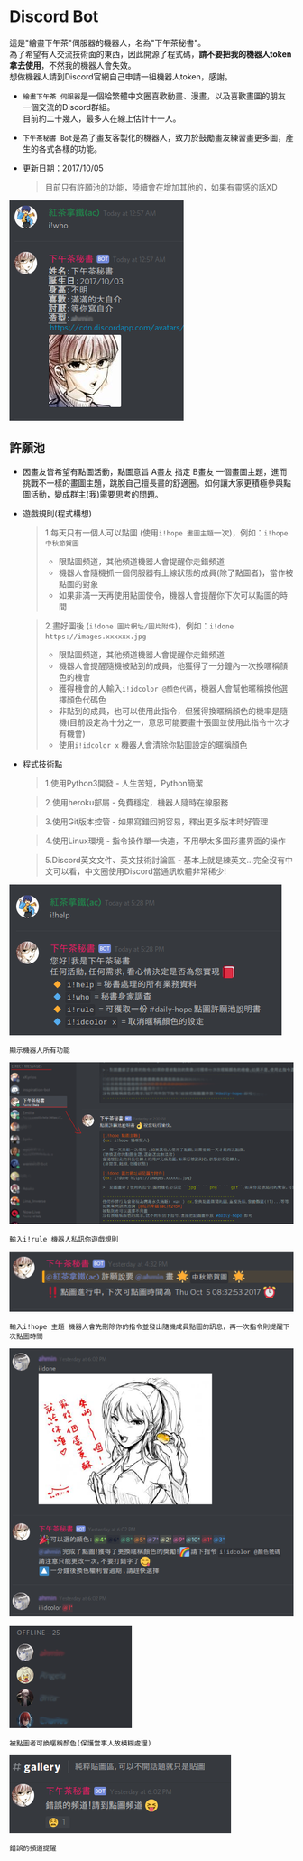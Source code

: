 # Discord Bot

這是"繪畫下午茶"伺服器的機器人，名為"下午茶秘書"。
<br>為了希望有人交流技術面的東西，因此開源了程式碼，**請不要把我的機器人token拿去使用**，不然我的機器人會失效。
<br>想做機器人請到Discord官網自己申請一組機器人token，感謝。

- ``繪畫下午茶 伺服器``是一個給繁體中文圈喜歡動畫、漫畫，以及喜歡畫圖的朋友一個交流的Discord群組。
  <br>目前約二十幾人，最多人在線上估計十一人。
  
- ``下午茶秘書 Bot``是為了畫友客製化的機器人，致力於鼓勵畫友練習畫更多圖，產生的各式各樣的功能。

- 更新日期：2017/10/05 
  > 目前只有許願池的功能，陸續會在增加其他的，如果有靈感的話XD

![](https://github.com/fightwen/dc-bot/blob/master/img/who.png)
  
  
## 許願池
- 因畫友皆希望有點圖活動，點圖意旨 A畫友 指定 B畫友 一個畫圖主題，進而挑戰不一樣的畫圖主題，跳脫自己擅長畫的舒適圈。如何讓大家更積極參與點圖活動，變成群主(我)需要思考的問題。

- 遊戲規則(程式構想)
  > 1.每天只有一個人可以點圖 (使用``i!hope 畫圖主題``一次)，例如：``i!hope 中秋節賀圖``
  >  - 限點圖頻道，其他頻道機器人會提醒你走錯頻道
  >  - 機器人會隨機抓一個伺服器有上線狀態的成員(除了點圖者)，當作被點圖的對象
  >  - 如果非滿一天再使用點圖使令，機器人會提醒你下次可以點圖的時間
  
  > 2.畫好圖後 (``i!done 圖片網址/圖片附件``)，例如：``i!done https://images.xxxxxx.jpg``
  >  - 限點圖頻道，其他頻道機器人會提醒你走錯頻道
  >  - 機器人會提醒隨機被點到的成員，他獲得了一分鐘內一次換暱稱顏色的機會
  >  - 獲得機會的人輸入``i!idcolor @顏色代碼``，機器人會幫他暱稱換他選擇顏色代碼色
  >  - 非點到的成員，也可以使用此指令，但獲得換暱稱顏色的機率是隨機(目前設定為十分之一，意思可能要畫十張圖並使用此指令十次才有機會)
  >  - 使用``i!idcolor x`` 機器人會清除你點圖設定的暱稱顏色 
  
 - 程式技術點
   > 1.使用Python3開發 - 人生苦短，Python簡潔
   
   > 2.使用heroku部屬 - 免費穩定，機器人隨時在線服務
   
   > 3.使用Git版本控管 - 如果寫錯回朔容易，釋出更多版本時好管理
   
   > 4.使用Linux環境 - 指令操作單一快速，不用學太多圖形畫界面的操作
   
   > 5.Discord英文文件、英文技術討論區 - 基本上就是練英文...完全沒有中文可以看，中文圈使用Discord當通訊軟體非常稀少!
   
 ![](https://github.com/fightwen/dc-bot/blob/master/img/help.png)
 
 ``顯示機器人所有功能``
 
 ![](https://github.com/fightwen/dc-bot/blob/master/img/rule.png)
 
``輸入i!rule 機器人私訊你遊戲規則``

 ![](https://github.com/fightwen/dc-bot/blob/master/img/hope.png)

``輸入i!hope 主題 機器人會先刪除你的指令並發出隨機成員點圖的訊息，再一次指令則提醒下次點圖時間``

 ![](https://github.com/fightwen/dc-bot/blob/master/img/done.png)
 
 ![](https://github.com/fightwen/dc-bot/blob/master/img/idcolor.png)

``被點圖者可換暱稱顏色(保護當事人故模糊處理)``

![](https://github.com/fightwen/dc-bot/blob/master/img/error_channel.png)

``錯誤的頻道提醒``


